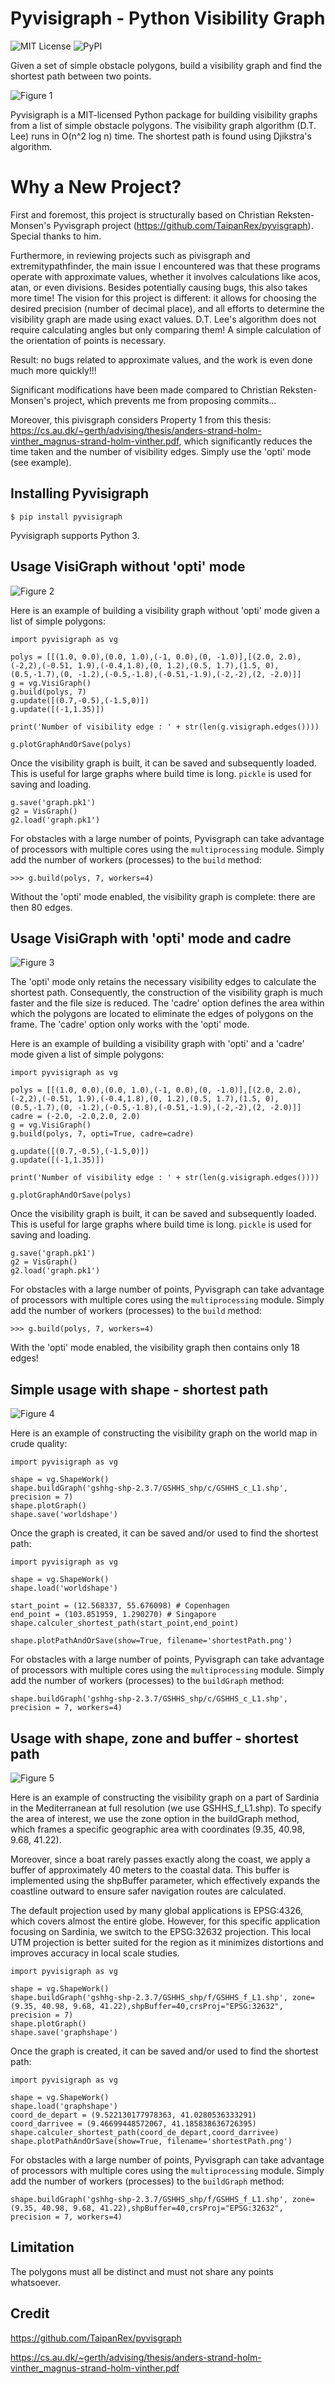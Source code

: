 # Pyvisigraph - Python Visibility Graph

![MIT License](https://img.shields.io/github/license/taipanrex/pyvisigraph.svg?style=flat)
![PyPI](https://img.shields.io/pypi/v/pyvisigraph.svg?style=flat)

Given a set of simple obstacle polygons, build a visibility graph and find
the shortest path between two points.

![Figure 1](docs/images/graph.png)

Pyvisigraph is a MIT-licensed Python package for building visibility graphs from
a list of simple obstacle polygons. The visibility graph algorithm (D.T. Lee)
runs in O(n^2 log n) time. The shortest path is found using Djikstra's
algorithm.

# Why a New Project?

First and foremost, this project is structurally based on Christian Reksten-Monsen's Pyvisgraph project (https://github.com/TaipanRex/pyvisgraph). Special thanks to him.

Furthermore, in reviewing projects such as pivisgraph and extremitypathfinder, the main issue I encountered was that these programs operate with approximate values, whether it involves calculations like acos, atan, or even divisions. Besides potentially causing bugs, this also takes more time! The vision for this project is different: it allows for choosing the desired precision (number of decimal place), and all efforts to determine the visibility graph are made using exact values. D.T. Lee's algorithm does not require calculating angles but only comparing them! A simple calculation of the orientation of points is necessary.

Result: no bugs related to approximate values, and the work is even done much more quickly!!!

Significant modifications have been made compared to Christian Reksten-Monsen's project, which prevents me from proposing commits...

Moreover, this pivisgraph considers Property 1 from this thesis: https://cs.au.dk/~gerth/advising/thesis/anders-strand-holm-vinther_magnus-strand-holm-vinther.pdf, which significantly reduces the time taken and the number of visibility edges. Simply use the 'opti' mode (see example).

## Installing Pyvisigraph

```
$ pip install pyvisigraph
```

Pyvisigraph supports Python 3.

## Usage VisiGraph without 'opti' mode

![Figure 2](docs/images/graphWithoutOpti.png)

Here is an example of building a visibility graph without 'opti' mode given a list of
simple polygons:

```
import pyvisigraph as vg

polys = [[(1.0, 0.0),(0.0, 1.0),(-1, 0.0),(0, -1.0)],[(2.0, 2.0),(-2,2),(-0.51, 1.9),(-0.4,1.8),(0, 1.2),(0.5, 1.7),(1.5, 0),(0.5,-1.7),(0, -1.2),(-0.5,-1.8),(-0.51,-1.9),(-2,-2),(2, -2.0)]]
g = vg.VisiGraph()
g.build(polys, 7)
g.update([(0.7,-0.5),(-1.5,0)])
g.update([(-1,1.35)])

print('Number of visibility edge : ' + str(len(g.visigraph.edges())))

g.plotGraphAndOrSave(polys)
```

Once the visibility graph is built, it can be saved and subsequently loaded.
This is useful for large graphs where build time is long. `pickle` is used
for saving and loading.

```
g.save('graph.pk1')
g2 = VisGraph()
g2.load('graph.pk1')
```

For obstacles with a large number of points, Pyvisgraph can take advantage of
processors with multiple cores using the `multiprocessing` module. Simply
add the number of workers (processes) to the `build` method:

```
>>> g.build(polys, 7, workers=4)
```

Without the 'opti' mode enabled, the visibility graph is complete: there are then 80 edges.

## Usage VisiGraph with 'opti' mode and cadre

![Figure 3](docs/images/graphOptiAndCadre.png)

The 'opti' mode only retains the necessary visibility edges to calculate the shortest path. Consequently, the construction of the visibility graph is much faster and the file size is reduced. 
The 'cadre' option defines the area within which the polygons are located to eliminate the edges of polygons on the frame. The 'cadre' option only works with the 'opti' mode.

Here is an example of building a visibility graph with 'opti' and a 'cadre' mode given a list of
simple polygons:

```
import pyvisigraph as vg

polys = [[(1.0, 0.0),(0.0, 1.0),(-1, 0.0),(0, -1.0)],[(2.0, 2.0),(-2,2),(-0.51, 1.9),(-0.4,1.8),(0, 1.2),(0.5, 1.7),(1.5, 0),(0.5,-1.7),(0, -1.2),(-0.5,-1.8),(-0.51,-1.9),(-2,-2),(2, -2.0)]]
cadre = (-2.0, -2.0,2.0, 2.0)
g = vg.VisiGraph()
g.build(polys, 7, opti=True, cadre=cadre)

g.update([(0.7,-0.5),(-1.5,0)])
g.update([(-1,1.35)])

print('Number of visibility edge : ' + str(len(g.visigraph.edges())))

g.plotGraphAndOrSave(polys)
```

Once the visibility graph is built, it can be saved and subsequently loaded.
This is useful for large graphs where build time is long. `pickle` is used
for saving and loading.

```
g.save('graph.pk1')
g2 = VisGraph()
g2.load('graph.pk1')
```

For obstacles with a large number of points, Pyvisgraph can take advantage of
processors with multiple cores using the `multiprocessing` module. Simply
add the number of workers (processes) to the `build` method:

```
>>> g.build(polys, 7, workers=4)
```

With the 'opti' mode enabled, the visibility graph then contains only 18 edges!

## Simple usage with shape - shortest path 

![Figure 4](docs/images/shortestPathWorld.png)

Here is an example of constructing the visibility graph on the world map in crude quality:

```
import pyvisigraph as vg

shape = vg.ShapeWork()
shape.buildGraph('gshhg-shp-2.3.7/GSHHS_shp/c/GSHHS_c_L1.shp', precision = 7)
shape.plotGraph()
shape.save('worldshape')
```

Once the graph is created, it can be saved and/or used to find the shortest path:

```
import pyvisigraph as vg

shape = vg.ShapeWork()
shape.load('worldshape')

start_point = (12.568337, 55.676098) # Copenhagen
end_point = (103.851959, 1.290270) # Singapore
shape.calculer_shortest_path(start_point,end_point)

shape.plotPathAndOrSave(show=True, filename='shortestPath.png')
```

For obstacles with a large number of points, Pyvisgraph can take advantage of
processors with multiple cores using the `multiprocessing` module. Simply
add the number of workers (processes) to the `buildGraph` method:

```
shape.buildGraph('gshhg-shp-2.3.7/GSHHS_shp/c/GSHHS_c_L1.shp', precision = 7, workers=4)
```



## Usage with shape, zone and buffer - shortest path

![Figure 5](docs/images/shortestPathWorld.png)

Here is an example of constructing the visibility graph on a part of Sardinia in the Mediterranean at full resolution (we use GSHHS_f_L1.shp). To specify the area of interest, we use the zone option in the buildGraph method, which frames a specific geographic area with coordinates (9.35, 40.98, 9.68, 41.22).

Moreover, since a boat rarely passes exactly along the coast, we apply a buffer of approximately 40 meters to the coastal data. This buffer is implemented using the shpBuffer parameter, which effectively expands the coastline outward to ensure safer navigation routes are calculated.

The default projection used by many global applications is EPSG:4326, which covers almost the entire globe. However, for this specific application focusing on Sardinia, we switch to the EPSG:32632 projection. This local UTM projection is better suited for the region as it minimizes distortions and improves accuracy in local scale studies.

```
import pyvisigraph as vg

shape = vg.ShapeWork()
shape.buildGraph('gshhg-shp-2.3.7/GSHHS_shp/f/GSHHS_f_L1.shp', zone=(9.35, 40.98, 9.68, 41.22),shpBuffer=40,crsProj="EPSG:32632", precision = 7)
shape.plotGraph()
shape.save('graphshape')
```

Once the graph is created, it can be saved and/or used to find the shortest path:

```
import pyvisigraph as vg

shape = vg.ShapeWork()
shape.load('graphshape')
coord_de_depart = (9.522130177978363, 41.0280536333291)
coord_darrivee = (9.46699448572067, 41.185838636726395)
shape.calculer_shortest_path(coord_de_depart,coord_darrivee)
shape.plotPathAndOrSave(show=True, filename='shortestPath.png')
```

For obstacles with a large number of points, Pyvisgraph can take advantage of
processors with multiple cores using the `multiprocessing` module. Simply
add the number of workers (processes) to the `buildGraph` method:

```
shape.buildGraph('gshhg-shp-2.3.7/GSHHS_shp/f/GSHHS_f_L1.shp', zone=(9.35, 40.98, 9.68, 41.22),shpBuffer=40,crsProj="EPSG:32632", precision = 7, workers=4)
```


## Limitation

The polygons must all be distinct and must not share any points whatsoever.

## Credit

https://github.com/TaipanRex/pyvisgraph

https://cs.au.dk/~gerth/advising/thesis/anders-strand-holm-vinther_magnus-strand-holm-vinther.pdf
